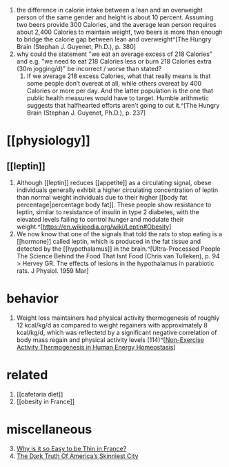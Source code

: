1. the difference in calorie intake between a lean and an overweight person of the same gender and height is about 10 percent. Assuming two beers provide 300 Calories, and the average lean person requires about 2,400 Calories to maintain weight, two beers is more than enough to bridge the calorie gap between lean and overweight^[The Hungry Brain (Stephan J. Guyenet, Ph.D.), p. 380]
2. why could the statement "we eat an average excess of 218 Calories" and e.g. "we need to eat 218 Calories less or burn 218 Calories extra (30m jogging/d)" be incorrect / worse than stated?
	1. If we average 218 excess Calories, what that really means is that some people don’t overeat at all, while others overeat by 400 Calories or more per day. And the latter population is the one that public health measures would have to target. Humble arithmetic suggests that halfhearted efforts aren’t going to cut it.^[The Hungry Brain (Stephan J. Guyenet, Ph.D.), p. 237]

# [[physiology]]
## [[leptin]]
1. Although [[leptin]] reduces [[appetite]] as a circulating signal, obese individuals generally exhibit a higher circulating concentration of leptin than normal weight individuals due to their higher [[body fat percentage|percentage body fat]]. These people show resistance to leptin, similar to resistance of insulin in type 2 diabetes, with the elevated levels failing to control hunger and modulate their weight.^[https://en.wikipedia.org/wiki/Leptin#Obesity]
2. We now know that one of the signals that told the rats to stop eating is a [[hormone]] called leptin, which is produced in the fat tissue and detected by the [[hypothalamus]] in the brain.^[Ultra-Processed People The Science Behind the Food That Isnt Food (Chris van Tulleken), p. 94 > Hervey GR. The effects of lesions in the hypothalamus in parabiotic rats. J Physiol. 1959 Mar]

# behavior
1. Weight loss maintainers had physical activity thermogenesis of roughly 12 kcal/kg/d as compared to weight regainers with approximately 8 kcal/kg/d, which was reflectetd by a significant negative correlation of body mass regain and physical activity levels (114)^[[Non-Exercise Activity Thermogenesis in Human Energy Homeostasis](https://www.ncbi.nlm.nih.gov/books/NBK279077/)]

# related
1. [[cafetaria diet]]
2. [[obesity in France]]

# miscellaneous
3. [Why is it so Easy to be Thin in France?](https://www.youtube.com/watch?v=sHKXlAnVgo8)
4. [The Dark Truth Of America’s Skinniest City](https://www.youtube.com/watch?v=2rb198Hgllk)